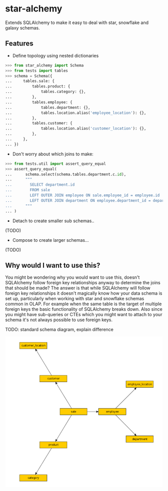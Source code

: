 # star-alchemy

Extends SQLAlchemy to make it easy to deal with star, snowflake and
galaxy schemas.

## Features

- Define topology using nested dictionaries

```python
>>> from star_alchemy import Schema
>>> from tests import tables
>>> schema = Schema({
...     tables.sale: {
...         tables.product: {
...             tables.category: {},
...         },
...         tables.employee: {
...             tables.department: {},
...             tables.location.alias('employee_location'): {},
...         },
...         tables.customer: {
...             tables.location.alias('customer_location'): {},
...         },
...     },
... })
```

- Don't worry about which joins to make:

```python
>>> from tests.util import assert_query_equal
>>> assert_query_equal(
...      schema.select(schema.tables.department.c.id),
...      """
...        SELECT department.id
...        FROM sale
...        LEFT OUTER JOIN employee ON sale.employee_id = employee.id
...        LEFT OUTER JOIN department ON employee.department_id = department.id
...      """
... )
```

- Detach to create smaller sub schemas..

(TODO)

- Compose to create larger schemas...

(TODO)

## Why would I want to use this?

You might be wondering why you would want to use this, doesn't
SQLAlchemy follow foreign key relationships anyway to determine the
joins that should be made? The answer is that while SQLAlchemy will
follow foreign key relationships it doesn't magically know how your data
schema is set up, particularly when working with star and snowflake
schemas common in OLAP. For example when the same table is the target of
multiple foreign keys the basic functionality of SQLAlchemy breaks down.
Also since you might have sub-queries or CTEs which you might want to
attach to your schema it's not always possible to use foreign keys.

TODO: standard schema diagram, explain difference

![star schema](doc/sales_schema.png "example star schema")

